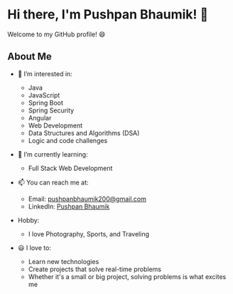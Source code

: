 # Hi there, I'm Pushpan Bhaumik! 👋

Welcome to my GitHub profile! 😄

## About Me

- 👀 I’m interested in:
  - Java
  - JavaScript
  - Spring Boot
  - Spring Security
  - Angular
  - Web Development
  - Data Structures and Algorithms (DSA)
  - Logic and code challenges

- 🌱 I’m currently learning:
  - Full Stack Web Development

- 📫 You can reach me at:
  - Email: [pushpanbhaumik200@gmail.com](mailto:pushpanbhaumik200@gmail.com)
  - LinkedIn: [Pushpan Bhaumik](https://www.linkedin.com/in/pushpan-bhaumik-588594200/)

- Hobby:
  - I love Photography, Sports, and Traveling

- 😃 I love to:
  - Learn new technologies
  - Create projects that solve real-time problems
  - Whether it's a small or big project, solving problems is what excites me
